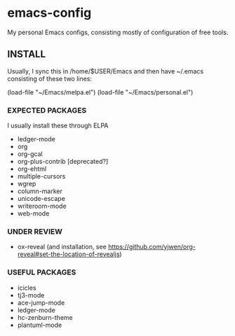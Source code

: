 # emacs-config
My personal Emacs configs, consisting mostly of configuration of free
tools.

## INSTALL

Usually, I sync this in /home/$USER/Emacs and then have ~/.emacs
consisting of these two lines:

  (load-file "~/Emacs/melpa.el")
  (load-file "~/Emacs/personal.el")

### EXPECTED PACKAGES

I usually install these through ELPA

 - ledger-mode
 - org
 - org-gcal
 - org-plus-contrib [deprecated?]
 - org-ehtml
 - multiple-cursors
 - wgrep
 - column-marker
 - unicode-escape
 - writeroom-mode
 - web-mode

### UNDER REVIEW
 - ox-reveal  (and installation, see https://github.com/yjwen/org-reveal#set-the-location-of-revealjs)

### USEFUL PACKAGES

  - icicles
  - tj3-mode
  - ace-jump-mode
  - ledger-mode
  - hc-zenburn-theme
  - plantuml-mode
